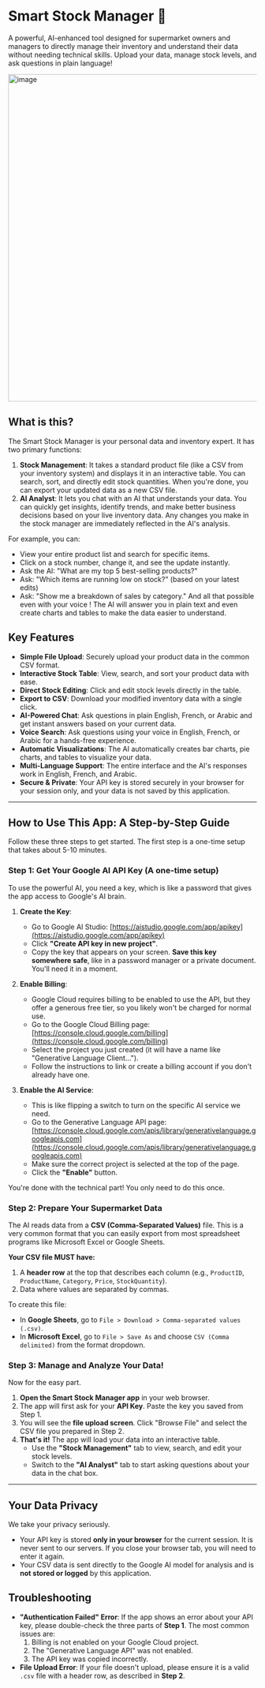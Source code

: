 
# Smart Stock Manager 🛒

A powerful, AI-enhanced tool designed for supermarket owners and managers to directly manage their inventory and understand their data without needing technical skills. Upload your data, manage stock levels, and ask questions in plain language!

<img width="1443" height="664" alt="image" src="https://github.com/user-attachments/assets/2b86e6b2-3c08-4811-9270-bcfc63b577f8" />



## What is this?

The Smart Stock Manager is your personal data and inventory expert. It has two primary functions:

1.  **Stock Management**: It takes a standard product file (like a CSV from your inventory system) and displays it in an interactive table. You can search, sort, and directly edit stock quantities. When you're done, you can export your updated data as a new CSV file.
2.  **AI Analyst**: It lets you chat with an AI that understands your data. You can quickly get insights, identify trends, and make better business decisions based on your live inventory data. Any changes you make in the stock manager are immediately reflected in the AI's analysis.

For example, you can:
- View your entire product list and search for specific items.
- Click on a stock number, change it, and see the update instantly.
- Ask the AI: "What are my top 5 best-selling products?"
- Ask: "Which items are running low on stock?" (based on your latest edits)
- Ask: "Show me a breakdown of sales by category."
                And all that possible even with your voice !
The AI will answer you in plain text and even create charts and tables to make the data easier to understand.

## Key Features

- **Simple File Upload**: Securely upload your product data in the common CSV format.
- **Interactive Stock Table**: View, search, and sort your product data with ease.
- **Direct Stock Editing**: Click and edit stock levels directly in the table.
- **Export to CSV**: Download your modified inventory data with a single click.
- **AI-Powered Chat**: Ask questions in plain English, French, or Arabic and get instant answers based on your current data.
- **Voice Search**: Ask questions using your voice in English, French, or Arabic for a hands-free experience.
- **Automatic Visualizations**: The AI automatically creates bar charts, pie charts, and tables to visualize your data.
- **Multi-Language Support**: The entire interface and the AI's responses work in English, French, and Arabic.
- **Secure & Private**: Your API key is stored securely in your browser for your session only, and your data is not saved by this application.

---

## How to Use This App: A Step-by-Step Guide

Follow these three steps to get started. The first step is a one-time setup that takes about 5-10 minutes.

### Step 1: Get Your Google AI API Key (A one-time setup)

To use the powerful AI, you need a key, which is like a password that gives the app access to Google's AI brain.

1.  **Create the Key**:
    *   Go to Google AI Studio: [https://aistudio.google.com/app/apikey](https://aistudio.google.com/app/apikey)
    *   Click **"Create API key in new project"**.
    *   Copy the key that appears on your screen. **Save this key somewhere safe**, like in a password manager or a private document. You'll need it in a moment.

2.  **Enable Billing**:
    *   Google Cloud requires billing to be enabled to use the API, but they offer a generous free tier, so you likely won't be charged for normal use.
    *   Go to the Google Cloud Billing page: [https://console.cloud.google.com/billing](https://console.cloud.google.com/billing)
    *   Select the project you just created (it will have a name like "Generative Language Client...").
    *   Follow the instructions to link or create a billing account if you don't already have one.

3.  **Enable the AI Service**:
    *   This is like flipping a switch to turn on the specific AI service we need.
    *   Go to the Generative Language API page: [https://console.cloud.google.com/apis/library/generativelanguage.googleapis.com](https://console.cloud.google.com/apis/library/generativelanguage.googleapis.com)
    *   Make sure the correct project is selected at the top of the page.
    *   Click the **"Enable"** button.

You're done with the technical part! You only need to do this once.

### Step 2: Prepare Your Supermarket Data

The AI reads data from a **CSV (Comma-Separated Values)** file. This is a very common format that you can easily export from most spreadsheet programs like Microsoft Excel or Google Sheets.

**Your CSV file MUST have:**
1.  A **header row** at the top that describes each column (e.g., `ProductID`, `ProductName`, `Category`, `Price`, `StockQuantity`).
2.  Data where values are separated by commas.

To create this file:
- In **Google Sheets**, go to `File > Download > Comma-separated values (.csv)`.
- In **Microsoft Excel**, go to `File > Save As` and choose `CSV (Comma delimited)` from the format dropdown.

### Step 3: Manage and Analyze Your Data!

Now for the easy part.
1.  **Open the Smart Stock Manager app** in your web browser.
2.  The app will first ask for your **API Key**. Paste the key you saved from Step 1.
3.  You will see the **file upload screen**. Click "Browse File" and select the CSV file you prepared in Step 2.
4.  **That's it!** The app will load your data into an interactive table.
    *   Use the **"Stock Management"** tab to view, search, and edit your stock levels.
    *   Switch to the **"AI Analyst"** tab to start asking questions about your data in the chat box.

---

## Your Data Privacy

We take your privacy seriously.
- Your API key is stored **only in your browser** for the current session. It is never sent to our servers. If you close your browser tab, you will need to enter it again.
- Your CSV data is sent directly to the Google AI model for analysis and is **not stored or logged** by this application.

## Troubleshooting

- **"Authentication Failed" Error**: If the app shows an error about your API key, please double-check the three parts of **Step 1**. The most common issues are:
    1.  Billing is not enabled on your Google Cloud project.
    2.  The "Generative Language API" was not enabled.
    3.  The API key was copied incorrectly.
- **File Upload Error**: If your file doesn't upload, please ensure it is a valid `.csv` file with a header row, as described in **Step 2**.
